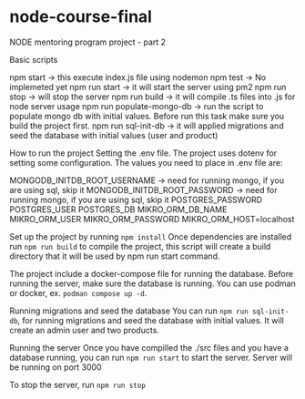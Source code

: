 # node-course-final
NODE mentoring program project - part 2

Basic scripts

npm start -> this execute index.js file using nodemon
npm test -> No implemeted yet
npm run start -> it will start the server using pm2
npm run stop  -> will stop the server
npm run build -> it will compile .ts files into .js for node server usage
npm run populate-mongo-db -> run the script to populate mongo db with initial values. Before run this task make sure you build the project first.
npm run sql-init-db -> it will applied migrations and seed the database with initial values (user and product)

How to run the project
Setting the .env file.
The project uses dotenv for setting some configuration. The values you need to place in .env file are:

MONGODB_INITDB_ROOT_USERNAME -> need for running mongo, if you are using sql, skip it
MONGODB_INITDB_ROOT_PASSWORD -> need for running mongo, if you are using sql, skip it
POSTGRES_PASSWORD
POSTGRES_USER
POSTGRES_DB
MIKRO_ORM_DB_NAME
MIKRO_ORM_USER
MIKRO_ORM_PASSWORD
MIKRO_ORM_HOST=localhost

Set up the project by running `npm install`
Once dependencies are installed run `npm run build` to compile the project, this script will create a build directory that it will be used by npm run start command.

The project include a docker-compose file for running the database. Before running the server, make sure the database is running.
You can use podman or docker, ex. `podman compose up -d`.

Running migrations and seed the database
You can run `npm run sql-init-db`, for running migrations and seed the database with initial values.
It will create an admin user and two products.

Running the server
Once you have compilled the ./src files and you have a database running, you can run `npm run start` to start the server.
Server will be running on port 3000

To stop the server, run `npm run stop`
